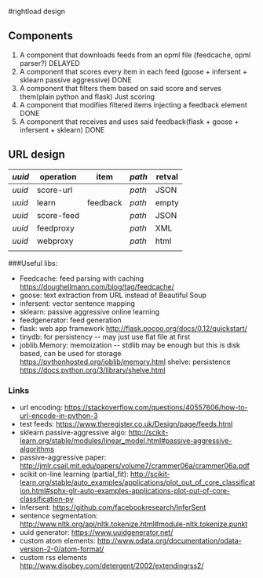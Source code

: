#rightload design

## Components

1. A component that downloads feeds from an opml file (feedcache, opml parser?) DELAYED
2. A component that scores every item in each feed (goose + infersent + sklearn passive aggressive) DONE
3. A component that filters them based on said score and serves them(plain python and flask) Just scoring
3. A component that modifies filtered items injecting a feedback element DONE
4. A component that receives and uses said feedback(flask + goose + infersent + sklearn) DONE

## URL design

|*uuid*|operation|item|*path*|retval|
|---|---|---|---|---|
|*uuid*|score-url||*path*|JSON|
|*uuid*|learn|feedback|*path*|empty
|*uuid*|score-feed||*path*|JSON
|*uuid*|feedproxy||*path*|XML|
|*uuid*|webproxy||*path*|html
|||||


###Useful libs:
* Feedcache: feed parsing with caching https://doughellmann.com/blog/tag/feedcache/
* goose: text extraction from URL instead of Beautiful Soup
* infersent: vector sentence mapping
* sklearn:  passive aggressive online learning
* feedgenerator: feed generation
* flask: web app framework http://flask.pocoo.org/docs/0.12/quickstart/
* tinydb: for persistency -- may just use flat file at first
* joblib.Memory: memoization -- stdlib may be enough but this is disk based, can be used for storage https://pythonhosted.org/joblib/memory.html
shelve: persistence https://docs.python.org/3/library/shelve.html

### Links
* url encoding: https://stackoverflow.com/questions/40557606/how-to-url-encode-in-python-3
* test feeds:
https://www.theregister.co.uk/Design/page/feeds.html
* sklearn passive-aggressive algo:
http://scikit-learn.org/stable/modules/linear_model.html#passive-aggressive-algorithms
* passive-aggressive paper:
http://jmlr.csail.mit.edu/papers/volume7/crammer06a/crammer06a.pdf
* scikit on-line learning (partial_fit):
http://scikit-learn.org/stable/auto_examples/applications/plot_out_of_core_classification.html#sphx-glr-auto-examples-applications-plot-out-of-core-classification-py
* Infersent:
https://github.com/facebookresearch/InferSent
* sentence segmentation:
http://www.nltk.org/api/nltk.tokenize.html#module-nltk.tokenize.punkt
* uuid generator: https://www.uuidgenerator.net/
* custom atom elements: http://www.odata.org/documentation/odata-version-2-0/atom-format/
* custom rss elements http://www.disobey.com/detergent/2002/extendingrss2/
